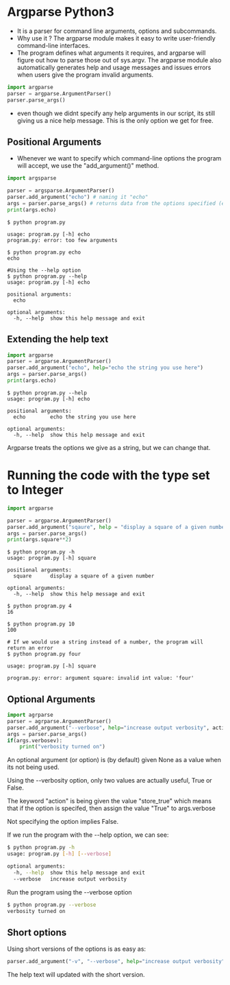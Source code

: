 # Argparse Python3

* It is a parser for command line arguments, options and subcommands.
* Why use it ? The argparse module makes it easy to write user-friendly command-line interfaces. 
* The program defines what arguments it requires, and argparse will figure out how
to parse those out of sys.argv. The argparse module also automatically generates help and usage messages and
issues errors when users give the program invalid arguments.

```python
import argparse
parser = argparse.ArgumentParser()
parser.parse_args()
```
* even though we didnt specify any help arguments in our
script, its still giving us a nice help message.
This is the only option we get for free.

## Positional Arguments
* Whenever we want to specify which command-line options the program will accept,
we use the "add_argument()" method. 
```python
import argsparse

parser = argsparse.ArgumentParser()
parser.add_argument("echo") # naming it "echo"
args = parser.parse_args() # returns data from the options specified (echo)
print(args.echo)
```
```shell
$ python program.py

usage: program.py [-h] echo
program.py: error: too few arguments

$ python program.py echo
echo

#Using the --help option
$ python program.py --help
usage: program.py [-h] echo

positional arguments:
  echo

optional arguments:
  -h, --help  show this help message and exit
```

## Extending the help text
```python
import argparse
parser = argparse.ArgumentParser()
parser.add_argument("echo", help="echo the string you use here")
args = parser.parse_args()
print(args.echo)
```
```shell
$ python program.py --help
usage: program.py [-h] echo

positional arguments:
  echo        echo the string you use here

optional arguments:
  -h, --help  show this help message and exit
```
Argparse treats the options we give as a string, but we can change that. 

# Running the code with the type set to Integer

```python
import argparse

parser = argparse.ArgumentParser()
parser.add_argument("sqaure", help = "display a square of a given number", type=int)
args = parser.parse_args()
print(args.square**2)
```
```shell
$ python program.py -h
usage: program.py [-h] square

positional arguments:
  square      display a square of a given number

optional arguments:
  -h, --help  show this help message and exit

$ python program.py 4
16

$ python program.py 10
100

# If we would use a string instead of a number, the program will return an error
$ python program.py four

usage: program.py [-h] square

program.py: error: argument square: invalid int value: 'four'
```
## Optional Arguments
```python
import agrparse
parser = agrparse.ArgumentParser()
parser.add_argument("--verbose", help="increase output verbosity", action = "store_true")
args = parser.parse_args()
if(args.verbosev):
	print("verbosity turned on")
```
An optional argument (or option) is (by default) given None as a value when its
not being used.

Using the --verbosity option, only two values are actually useful, True or False. 

The keyword "action" is being given the value "store_true" which means that if
the option is specifed, then assign the value "True" to args.verbose

Not specifying the option implies False.

If we run the program with the  --help option, we can see:

```bash
$ python program.py -h
usage: program.py [-h] [--verbose]

optional arguments:
  -h, --help  show this help message and exit
  --verbose   increase output verbosity
```
Run the program using the --verbose option
```bash
$ python program.py --verbose
verbosity turned on
```
## Short options
Using short versions of the options is as easy as:
```python
parser.add_argument("-v", "--verbose", help="increase output verbosity", action="store_true")
```
The help text will updated with the short version.